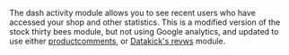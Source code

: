 The dash activity module allows you to see recent users who have accessed your shop and other statistics.  This is a modified version of the stock thirty bees module, but not using Google analytics, and updated to use either [productcomments](https://github.com/thirtybees/productcomments), or [Datakick's revws](https://github.com/getdatakick/revws) module.
